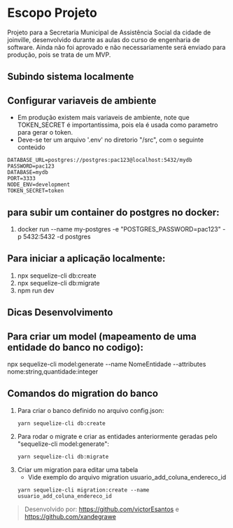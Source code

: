 # Escopo Projeto
Projeto para a Secretaria Municipal de Assistência Social da cidade de joinville, desenvolvido durante as aulas do curso de engenharia de software.
Ainda não foi aprovado e não necessariamente será enviado para produção, pois se trata de um MVP.

## Subindo sistema localmente
## Configurar variaveis de ambiente
* Em produção existem mais variaveis de ambiente, note que TOKEN_SECRET é importantissima, pois ela é usada como parametro para gerar o token.
* Deve-se ter um arquivo '.env' no diretorio "/src", com o seguinte conteúdo


~~~
DATABASE_URL=postgres://postgres:pac123@localhost:5432/mydb
PASSWORD=pac123
DATABASE=mydb
PORT=3333
NODE_ENV=development
TOKEN_SECRET=token
~~~

## para subir um container do postgres no docker:
1. docker run --name my-postgres -e "POSTGRES_PASSWORD=pac123" -p 5432:5432 -d postgres

## Para iniciar a aplicação localmente:
1. npx sequelize-cli db:create
2. npx sequelize-cli db:migrate
3. npm run dev

## Dicas Desenvolvimento

## Para criar um model (mapeamento de uma entidade do banco no codigo):
npx sequelize-cli model:generate --name NomeEntidade --attributes nome:string,quantidade:integer

## Comandos do migration do banco
1. Para criar o banco definido no arquivo config.json:
   ~~~
   yarn sequelize-cli db:create
   ~~~ 
2. Para rodar o migrate e criar as entidades anteriormente geradas pelo "sequelize-cli model:generate":
   ~~~
   yarn sequelize-cli db:migrate
   ~~~
3. Criar um migration para editar uma tabela
   - Vide exemplo do arquivo migration usuario_add_coluna_endereco_id
   ~~~
   yarn sequelize-cli migration:create --name usuario_add_coluna_endereco_id
   ~~~
   
   
   
> Desenvolvido por: https://github.com/victorEsantos e https://github.com/xandegrawe

